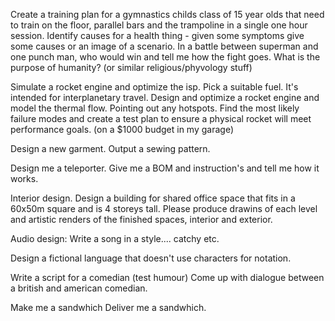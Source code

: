 Create a training plan for a gymnastics childs class of 15 year olds that need to train on the floor, parallel bars and the trampoline in a single one hour session.
Identify causes for a health thing - given some symptoms give some causes or an image of a scenario.
In a battle between superman and one punch man, who would win and tell me how the fight goes.
What is the purpose of humanity? (or similar religious/phyvology stuff)

Simulate a rocket engine and optimize the isp. Pick a suitable fuel. It's intended for interplanetary travel.
Design and optimize a rocket engine and model the thermal flow. Pointing out any hotspots. Find the most likely failure modes and create a test plan to ensure a physical rocket will meet performance goals. (on a $1000 budget in my garage)

Design a new garment. Output a sewing pattern.

Design me a teleporter. Give me a BOM and instruction's and tell me how it works.

Interior design. Design a building for shared office space that fits in a 60x50m square and is 4 storeys tall. Please produce drawins of each level and artistic renders of the finished spaces, interior and exterior.

Audio design: Write a song in a style.... catchy etc.

Design a fictional language that doesn't use characters for notation.

Write a script for a comedian (test humour)
Come up with dialogue between a british and american comedian.

Make me a sandwhich
Deliver me a sandwhich.

